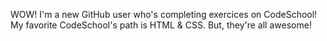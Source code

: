 WOW!
I'm a new GitHub user who's completing exercices on CodeSchool!
My favorite CodeSchool's path is HTML & CSS. But, they're all awesome!